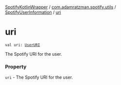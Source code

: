[SpotifyKotlinWrapper](../../index.md) / [com.adamratzman.spotify.utils](../index.md) / [SpotifyUserInformation](index.md) / [uri](./uri.md)

# uri

`val uri: `[`UserURI`](../-user-u-r-i/index.md)

The Spotify URI for the user.

### Property

`uri` - The Spotify URI for the user.